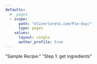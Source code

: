 ```yaml
---
defaults:
  # _pages
  - scope:
      path: "oliverloreto.com/Pie-Guy/"
      type: pages
    values:
      layout: single
      author_profile: true
---
```

"Sample Recipe:"
"Step 1: get ingredients"
